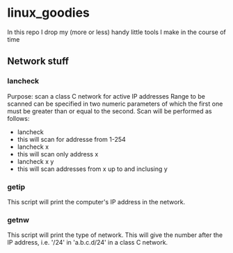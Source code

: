 # linux_goodies
In this repo I drop my (more or less) handy little tools I make in the course of time

## Network stuff

### lancheck
Purpose: scan a class C network for active IP addresses
Range to be scanned can be specified in two numeric parameters of which the first one must be greater than or equal to the second. Scan will be performed as follows:
- lancheck
 - this will scan for addresse from 1-254
- lancheck x
 - this will scan only address x
- lancheck x y
 - this will scan addresses from x up to and inclusing y

### getip
This script will print the computer's IP address in the network.

### getnw
This script will print the type of network. This will give the number after the IP address, i.e. '/24' in 'a.b.c.d/24' in a class C network.
